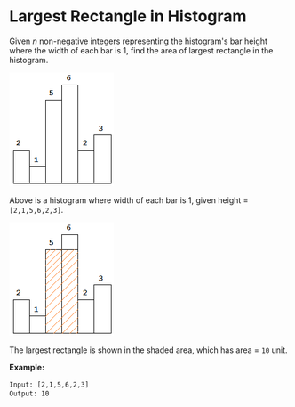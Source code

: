 # Largest Rectangle in Histogram

Given _n_ non-negative integers representing the histogram's bar height where the width of each bar is 1, find the area of largest rectangle in the histogram.

![histogram](./histogram.png)

Above is a histogram where width of each bar is 1, given height = `[2,1,5,6,2,3]`.

![histogram_area](./histogram_area.png)

The largest rectangle is shown in the shaded area, which has area = `10` unit.

__Example:__

```
Input: [2,1,5,6,2,3]
Output: 10
```